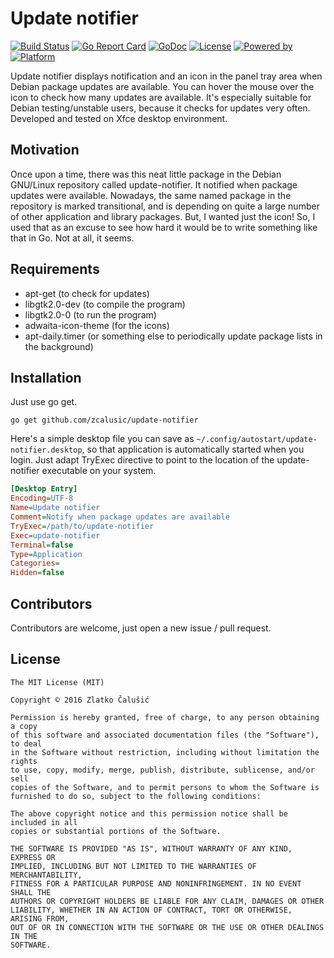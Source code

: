 # Update notifier

[![Build Status](https://travis-ci.org/zcalusic/update-notifier.svg?branch=master)](https://travis-ci.org/zcalusic/update-notifier)
[![Go Report Card](https://goreportcard.com/badge/github.com/zcalusic/update-notifier)](https://goreportcard.com/report/github.com/zcalusic/update-notifier)
[![GoDoc](https://godoc.org/github.com/zcalusic/update-notifier?status.svg)](https://godoc.org/github.com/zcalusic/update-notifier)
[![License](https://img.shields.io/badge/license-MIT-a31f34.svg?maxAge=2592000)](https://github.com/zcalusic/update-notifier/blob/master/LICENSE)
[![Powered by](https://img.shields.io/badge/powered_by-Go-5272b4.svg?maxAge=2592000)](https://golang.org/)
[![Platform](https://img.shields.io/badge/platform-Linux-009bde.svg?maxAge=2592000)](https://www.linuxfoundation.org/)

Update notifier displays notification and an icon in the panel tray area when Debian package updates are available. You
can hover the mouse over the icon to check how many updates are available. It's especially suitable for Debian
testing/unstable users, because it checks for updates very often. Developed and tested on Xfce desktop environment.

## Motivation

Once upon a time, there was this neat little package in the Debian GNU/Linux repository called update-notifier. It
notified when package updates were available. Nowadays, the same named package in the repository is marked transitional,
and is depending on quite a large number of other application and library packages. But, I wanted just the icon! So, I
used that as an excuse to see how hard it would be to write something like that in Go. Not at all, it seems.

## Requirements

- apt-get (to check for updates)
- libgtk2.0-dev (to compile the program)
- libgtk2.0-0 (to run the program)
- adwaita-icon-theme (for the icons)
- apt-daily.timer (or something else to periodically update package lists in the background)

## Installation

Just use go get.

```
go get github.com/zcalusic/update-notifier
```

Here's a simple desktop file you can save as ```~/.config/autostart/update-notifier.desktop```, so that application is
automatically started when you login. Just adapt TryExec directive to point to the location of the update-notifier
executable on your system.

```ini
[Desktop Entry]
Encoding=UTF-8
Name=Update notifier
Comment=Notify when package updates are available
TryExec=/path/to/update-notifier
Exec=update-notifier
Terminal=false
Type=Application
Categories=
Hidden=false
```

## Contributors

Contributors are welcome, just open a new issue / pull request.

## License

```
The MIT License (MIT)

Copyright © 2016 Zlatko Čalušić

Permission is hereby granted, free of charge, to any person obtaining a copy
of this software and associated documentation files (the "Software"), to deal
in the Software without restriction, including without limitation the rights
to use, copy, modify, merge, publish, distribute, sublicense, and/or sell
copies of the Software, and to permit persons to whom the Software is
furnished to do so, subject to the following conditions:

The above copyright notice and this permission notice shall be included in all
copies or substantial portions of the Software.

THE SOFTWARE IS PROVIDED "AS IS", WITHOUT WARRANTY OF ANY KIND, EXPRESS OR
IMPLIED, INCLUDING BUT NOT LIMITED TO THE WARRANTIES OF MERCHANTABILITY,
FITNESS FOR A PARTICULAR PURPOSE AND NONINFRINGEMENT. IN NO EVENT SHALL THE
AUTHORS OR COPYRIGHT HOLDERS BE LIABLE FOR ANY CLAIM, DAMAGES OR OTHER
LIABILITY, WHETHER IN AN ACTION OF CONTRACT, TORT OR OTHERWISE, ARISING FROM,
OUT OF OR IN CONNECTION WITH THE SOFTWARE OR THE USE OR OTHER DEALINGS IN THE
SOFTWARE.
```
